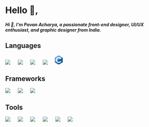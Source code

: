 <h1 align="left">Hello 👋, </h1>
<h5 align="left">Hi 👋, I'm Pavan Acharya, a passionate front-end designer, UI/UX enthusiast, and graphic designer from India.</h5>

## Languages
<p align="center">
   
   <img src="https://www.svgrepo.com/show/349402/html5.svg" height="30px">&nbsp;&nbsp;&nbsp;&nbsp;&nbsp;
   <img src="https://www.svgrepo.com/show/349330/css3.svg"  height="30px">&nbsp;&nbsp;&nbsp;&nbsp;&nbsp;
   <img src="https://www.svgrepo.com/show/349419/javascript.svg" height="30px">&nbsp;&nbsp;&nbsp;&nbsp;&nbsp;
   <img src="https://www.svgrepo.com/show/374016/python.svg" height="30px">&nbsp;&nbsp;&nbsp;&nbsp;
   <img src="https://raw.githubusercontent.com/devicons/devicon/master/icons/c/c-original.svg" height="30px">&nbsp;&nbsp;&nbsp;&nbsp;&nbsp;
</p>

## Frameworks
<p align="left">
   
   <img src="https://www.svgrepo.com/show/355190/reactjs.svg" height="30px">&nbsp;&nbsp;&nbsp;&nbsp;&nbsp;
   <img src="https://www.svgrepo.com/show/303293/bootstrap-4-logo.svg" height="30px">&nbsp;&nbsp;&nbsp;&nbsp;&nbsp;
   <img src="https://www.svgrepo.com/show/303293/374118/tailwind.svg" height="30px">&nbsp;&nbsp;&nbsp;&nbsp;&nbsp;
</p>

## Tools
<p align="left">
   <img src="https://www.svgrepo.com/show/452202/figma.svg" height="30px">&nbsp;&nbsp;&nbsp;&nbsp;&nbsp;
   <img src="https://www.svgrepo.com/show/452149/adobe-photoshop.svg"height="30px">&nbsp;&nbsp;&nbsp;&nbsp;&nbsp;
   <img src="https://www.svgrepo.com/show/452147/adobe-illustrator.svg" height="30px">&nbsp;&nbsp;&nbsp;&nbsp;&nbsp;
   <img src="https://www.svgrepo.com/show/452150/adobe-premiere.svg" height="30px">&nbsp;&nbsp;&nbsp;&nbsp;&nbsp;
   <img src="https://www.svgrepo.com/show/452141/adobe-after-effects.svg" height="30px">&nbsp;&nbsp;&nbsp;&nbsp;&nbsp;
    <img src="https://www.svgrepo.com/show/353488/blender.svg" height="30px">&nbsp;&nbsp;&nbsp;&nbsp;&nbsp;
</p>



